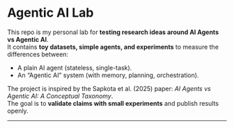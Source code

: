#  Agentic AI Lab

This repo is my personal lab for **testing research ideas around AI Agents vs Agentic AI**.  
It contains **toy datasets, simple agents, and experiments** to measure the differences between:
- A plain AI agent (stateless, single-task).
- An “Agentic AI” system (with memory, planning, orchestration).

The project is inspired by the Sapkota et al. (2025) paper: *AI Agents vs Agentic AI: A Conceptual Taxonomy*.  
The goal is to **validate claims with small experiments** and publish results openly.

---
